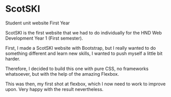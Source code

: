 # ScotSKI
Student unit website First Year

ScotSKI is the first website that we had to do individually for the HND Web Development Year 1 (First semester).

First, I made a ScotSKI website with Bootstrap, but I really wanted to do something different and learn new skills, I wanted to push myself a little bit harder.

Therefore, I decided to build this one with pure CSS, no frameworks whatsoever, but with the help of the amazing Flexbox.

This was then, my first shot at flexbox, which I now need to work to improve upon. Very happy with the result nevertheless. 
